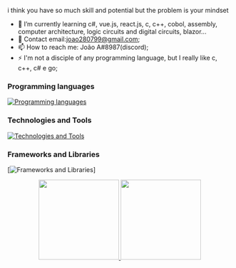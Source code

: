 
i think you have so much skill and potential but the problem is your mindset

- 🌱 I’m currently learning c#, vue.js, react.js, c, c++, cobol, assembly, computer architecture, logic circuits and digital circuits, blazor...
- 💬 Contact email:joao280799@gmail.com;
- 📫 How to reach me: João A#8987(discord);
- ⚡ I'm not a disciple of any programming language, but I really like c, c++, c# e go;

 ### Programming languages 
[![Programming languages](https://skillicons.dev/icons?i=js,html,go,java,php,cs,css,cpp,c,vue,wasm,dotnet,linux,docker,dotnet,vim,ts,react,jquery,lua,aws,gcp,azure,rust,scala&theme=light)](https://skillicons.dev)
 ### Technologies and Tools
[![Technologies and Tools](https://skillicons.dev/icons?i=git,kubernetes,docker,vim&theme=light)](https://skillicons.dev)
 ### Frameworks and Libraries
[![Frameworks and Libraries](https://skillicons.dev/icons?i=react,jquery&theme=light)]


<div align="center">
  <a href="https://github.com/jaumdev1"> 
  <img height="180em" src="https://github-readme-stats.vercel.app/api?username=jaumdev1&show_icons=true&theme=dark&include_all_commits=true&count_private=true"/>
  <img height="180em" src="https://github-readme-stats.vercel.app/api/top-langs/?username=jaumdev1&layout=compact&langs_count=15&theme=dark"/>
</a>
</div>




  
